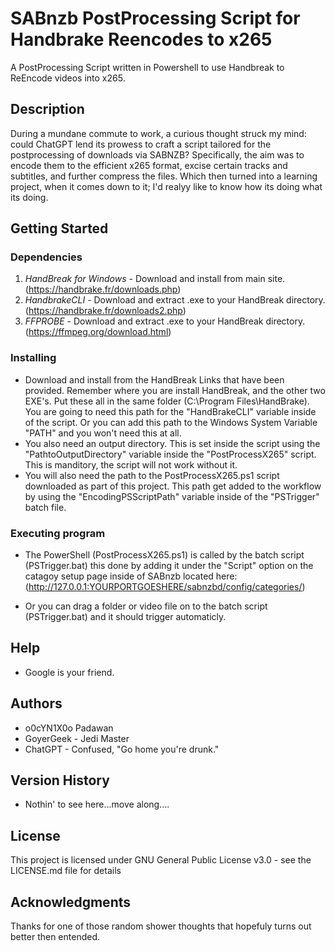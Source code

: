 # SABnzb PostProcessing Script for Handbrake Reencodes to x265

A PostProcessing Script written in Powershell to use Handbreak to ReEncode videos into x265.

## Description

During a mundane commute to work, a curious thought struck my mind: could ChatGPT lend its prowess to craft a script tailored for the postprocessing of downloads via SABNZB? Specifically, the aim was to encode them to the efficient x265 format, excise certain tracks and subtitles, and further compress the files. Which then turned into a learning project, when it comes down to it; I'd realyy like to know how its doing what its doing.

## Getting Started

### Dependencies

1. *HandBreak for Windows* - Download and install from main site. (https://handbrake.fr/downloads.php)
2. *HandbrakeCLI* - Download and extract .exe to your HandBreak directory. (https://handbrake.fr/downloads2.php)
3. *FFPROBE* - Download and extract .exe to your HandBreak directory. (https://ffmpeg.org/download.html)

### Installing

* Download and install from the HandBreak Links that have been provided. Remember where you are install HandBreak, and the other two EXE's. Put these all in the same folder (C:\Program  Files\HandBrake). You are going to need this path for the "HandBrakeCLI" variable inside of the script. Or you can add this path to the Windows System Variable "PATH" and you won't need this at all.
* You also need an output directory. This is set inside the script using the "PathtoOutputDirectory" variable inside the "PostProcessX265" script. This is manditory, the script will not work without it.
* You will also need the path to the PostProcessX265.ps1 script downloaded as part of this project. This path get added to the workflow by using the "EncodingPSScriptPath" variable inside of the "PSTrigger" batch file. 

### Executing program

* The PowerShell (PostProcessX265.ps1) is called by the batch script (PSTrigger.bat) this done by adding it under the "Script" option on the catagoy setup page inside of SABnzb located here: (http://127.0.0.1:YOURPORTGOESHERE/sabnzbd/config/categories/)

* Or you can drag a folder or video file on to the batch script (PSTrigger.bat) and it should trigger automaticly. 

## Help

* Google is your friend.

## Authors

* o0cYN1X0o Padawan
* GoyerGeek - Jedi Master
* ChatGPT - Confused, "Go home you're drunk."

## Version History

* Nothin' to see here...move along....

## License

This project is licensed under GNU General Public License v3.0 - see the LICENSE.md file for details

## Acknowledgments

Thanks for one of those random shower thoughts that hopefuly turns out better then entended.